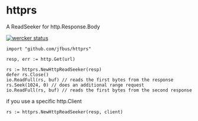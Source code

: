 # httprs
A ReadSeeker for http.Response.Body

[![wercker status](https://app.wercker.com/status/b8ab18faefae7d1f88f9f23d642f0847/s/master "wercker status")](https://app.wercker.com/project/bykey/b8ab18faefae7d1f88f9f23d642f0847)

```
import "github.com/jfbus/httprs"

resp, err := http.Get(url)

rs := httprs.NewHttpReadSeeker(resp)
defer rs.Close()
io.ReadFull(rs, buf) // reads the first bytes from the response
rs.Seek(1024, 0) // does an additional range request
io.ReadFull(rs, buf) // reads the first bytes from the second response
```
if you use a specific http.Client
```
rs := httprs.NewHttpReadSeeker(resp, client)
```